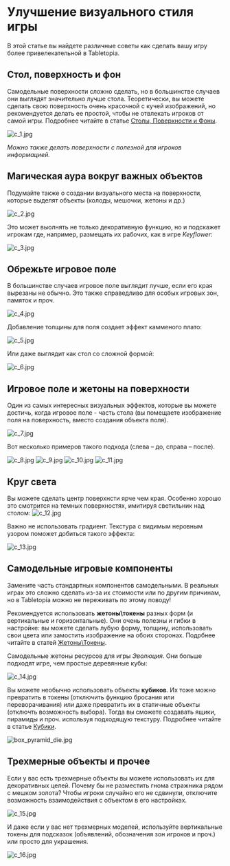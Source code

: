 # Улучшение визуального стиля игры

В этой статье вы найдете различные советы как сделать вашу игру более привелекательной в Tabletopia.

## Стол, поверхность и фон

Самодельные поверхности сложно сделать, но в большинстве случаев они выглядят значительно лучше стола.
Теоретически, вы можете сделать свою поверхность очень красочной с кучей изображений, но рекомендуется делать ее простой, чтобы не отвлекать игроков от самой игры. Подробнее читайте в статье [Столы, Поверхности и Фоны](../objects/tables-surfaces-and-skyboxes.md).

![c_1.jpg](http://beta.tabletopia.com/static/files/000/199/yFbFgZ0Mc4zPNtexssi5u5.jpg)

*Можно также делать поверхности с полезной для игроков информацией.*

## Магическая аура вокруг важных объектов

Подумайте также о создании визуального места на поверхности, которые выделят объекты (колоды, мешочки, жетоны и др.)

![c_2.jpg](http://beta.tabletopia.com/static/files/000/199/Z78r6waZWwVSyooRZMXh51.jpg)

Это может выолнять не только декоративную функцию, но и подскажет игрокам где, например, размещать их рабочих, как в игре *Keyflower*:

![c_3.jpg](http://beta.tabletopia.com/static/files/000/199/ooT1qTkOVunpkyzuzM5ejH.jpg)

## Обрежьте игровое поле

В большинстве случаев игровое поле выглядит лучше, если его края вырезаны не обычно. Это также справедливо для особых игровых зон, памяток и проч.

![c_4.jpg](http://beta.tabletopia.com/static/files/000/199/DIQmWDWy8rzm6eTEFFd2R8.jpg)

Добавление толщины для поля создает эффект камменого плато:

![c_5.jpg](http://beta.tabletopia.com/static/files/000/199/LbDSpwR2NwmFmKQjoiDyg4.jpg)

Или даже выглядит как стол со сложной формой:

![c_6.jpg](http://beta.tabletopia.com/static/files/000/199/2FbjQ2HAtUiCyqlwrjszd0.jpg)

## Игровое поле и жетоны на поверхности

Один из самых интересных визуальных эффектов, которые вы можете достичь, когда игровое поле - часть стола (вы помещаете изображение поля на поверхность, вместо создания объекта поля).

![c_7.jpg](http://beta.tabletopia.com/static/files/000/199/DwsyPqKe4MbYYyeUXhzRAJ.jpg)

Вот несколько примеров такого подхода (слева &#8211; до, справа &#8211; после).

![c_8.jpg](http://beta.tabletopia.com/static/files/000/199/n9zYvvB8EzTeOc2MNE200F.jpg)
![c_9.jpg](http://beta.tabletopia.com/static/files/000/199/NYjkylUIP1LoAF69yqEyoN.jpg)
![c_10.jpg](http://beta.tabletopia.com/static/files/000/199/nKpV8M0tRS8LJbYGDse7s3.jpg)
![c_11.jpg](http://beta.tabletopia.com/static/files/000/199/9LoD9DcKCwkYSQEJCi8yA7.jpg)

## Круг света

Вы можете сделать центр поверхнсти ярче чем края. Особенно хорошо это смотрится на темных поверхностях, имитируя светильник над столом:
![c_12.jpg](http://beta.tabletopia.com/static/files/000/199/kJa5u14uQ6ImRAUZRo6Ca1.jpg)

Важно не использовать градиент. Текстура с видимым неровным узором поможет добиться такого эффекта:

![c_13.jpg](http://beta.tabletopia.com/static/files/000/199/yzvz0S4KAGizAsHmN84k4F0.jpg)


## Самодельные игровые компоненты

Замените часть стандартных компонентов самодельными. В реальных играх это сложно сделать из-за их стоимости или по другим причинам, но в Tabletopia можно не переживать по этому поводу!

Рекомендуется использовать **жетоны\токены** разных форм (и вертикальные и горизонтальные). Они очень полезны и гибки в настройке: вы можете сделать лубую форму, толщину, использовать свои цвета или замостить изображение на обоих сторонах. Подрбнее читайте в статей [Жетоны\Токены](../objects/token.md).

Самодельные жетоны ресурсов для игры *Эволюция*. Они больше подходят игре, чем простые деревянные кубы:

![c_14.jpg](http://beta.tabletopia.com/static/files/000/199/4UeMkBXmDvWbiDFfYyJBc0.jpg)

Вы можете необычно использовать объекты **кубиков**. Их тоже можно превратить в токены (отключить функцию бросания или переворачивания) или даже превратить их в статичные объекты (отключть возможность выбора). Тогда вы сможете создавать ящики, пирамиды и проч. используя подходящую текстуру. Подробнее читайте в статье [Кубики](../objects/die.md).

![box_pyramid_die.jpg](http://beta.tabletopia.com/static/files/000/199/boS8vOU80SfmJqDCVCCQO2.jpg)


## Трехмерные объекты и прочее

Если у вас есть трехмерные объекты вы можете использовать их для декоративных целей. Почему бы не разместить гнома стражника рядом с мешком золота? Чтобы игроки случайно его не сдвинули, отключите возможность взаимодействия с объектом в его настройках.

![c_15.jpg](http://beta.tabletopia.com/static/files/000/199/T5cnzvG0FROLD8syqFqIyA.jpg)

И даже если у вас нет трехмерных моделей, используйте вертикальные токены для подсказок (объявлений, обозначения зон игроков и проч.) или просто для украшения.

![c_16.jpg](http://beta.tabletopia.com/static/files/000/199/dJl5gGamXBLDmuapQsx1O0.jpg)